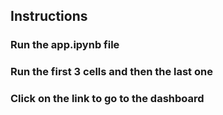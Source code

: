 ## Instructions
### Run the app.ipynb file
### Run the first 3 cells and then the last one
### Click on the link to go to the dashboard

